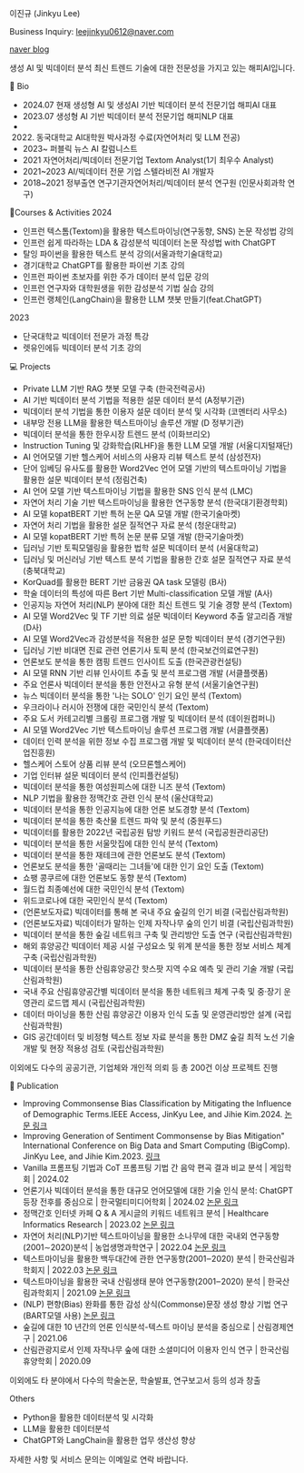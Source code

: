 이진규 (Jinkyu Lee)


Business Inquiry: leejinkyu0612@naver.com

[naver blog](https://blog.naver.com/happynlp0612)

생성 AI 및 빅데이터 분석 최신 트렌드 기술에 대한 전문성을 가지고 있는 해피AI입니다.

📘 Bio
- 2024.07 현재 생성형 AI 및 생성AI 기반 빅데이터 분석  전문기업 해피AI 대표
- 2023.07 생성형 AI 기반 빅데이터 분석 전문기업 해피NLP 대표
- 2022. 동국대학교 AI대학원 박사과정 수료(자연어처리 및 LLM 전공)
- 2023~ 퍼블릭 뉴스 AI 칼럼니스트
- 2021 자연어처리/빅데이터 전문기업 Textom Analyst(1기 최우수 Analyst)
- 2021~2023 AI/빅데이터 전문 기업 스텔라비전 AI 개발자
- 2018~2021 정부출연 연구기관자연어처리/빅데이터 분석 연구원 (인문사회과학 연구)

🎒Courses & Activities
2024
- 인프런 텍스톰(Textom)을 활용한 텍스트마이닝(연구동향, SNS) 논문 작성법 강의
- 인프런 쉽게 따라하는 LDA & 감성분석 빅데이터 논문 작성법 with ChatGPT
- 탈잉 파이썬을 활용한 텍스트 분석 강의(서울과학기술대학교)
- 경기대학교 ChatGPT를 활용한 파이썬 기초 강의
- 인프런 파이썬 초보자를 위한 주가 데이터 분석 입문 강의
- 인프런 연구자와 대학원생을 위한 감성분석 기법 실습 강의
- 인프런 랭체인(LangChain)을 활용한 LLM 챗봇 만들기(feat.ChatGPT)

2023
- 단국대학교 빅데이터 전문가 과정 특강
- 렛유인에듀 빅데이터 분석 기초 강의

💻 Projects
- Private LLM 기반 RAG 챗봇 모델 구축 (한국전력공사)
- AI 기반 빅데이터 분석 기법을 적용한 설문 데이터 분석 (A정부기관)
- 빅데이터 분석 기법을 통한 이용자 설문 데이터 분석 및 시각화 (코멘터리 사무소)
- 내부망 전용 LLM을 활용한 텍스트마이닝 솔루션 개발 (D 정부기관)
- 빅데이터 분석을 통한 한우시장 트렌드 분석 (이화브리오)
- Instruction Tuning 및 강화학습(RLHF)을 통한 LLM 모델 개발 (서울디지털재단)
- AI 언어모델 기반 헬스케어 서비스의 사용자 리뷰 텍스트 분석 (삼성전자)
- 단어 임베딩 유사도를 활용한 Word2Vec 언어 모델 기반의 텍스트마이닝 기법을 활용한 설문 빅데이터 분석 (정림건축)
- AI 언어 모델 기반 텍스트마이닝 기법을 활용한 SNS 인식 분석 (LMC)
- 자연어 처리 기술 기반 텍스트마이닝을 활용한 연구동향 분석 (한국대기환경학회)
- AI 모델 kopatBERT 기반 특허 논문 QA 모델 개발 (한국기술마켓)
- 자연어 처리 기법을 활용한 설문 질적연구 자료 분석 (청운대학교)
- AI 모델 kopatBERT 기반 특허 논문 분류 모델 개발 (한국기술마켓)
- 딥러닝 기반 토픽모델링을 활용한 법학 설문 빅데이터 분석 (서울대학교)
- 딥러닝 및 머신러닝 기반 텍스트 분석 기법을 활용한 간호 설문 질적연구 자료 분석 (충북대학교)
- KorQuad를 활용한 BERT 기반 금융권 QA task 모델링 (B사)
- 학술 데이터의 특성에 따른 Bert 기반 Multi-classification 모델 개발 (A사)
- 인공지능 자연어 처리(NLP) 분야에 대한 최신 트렌드 및 기술 경향 분석 (Textom)
- AI 모델 Word2Vec 및 TF 기반 의료 설문 빅데이터 Keyword 추출 알고리즘 개발 (D사)
- AI 모델 Word2Vec과 감성분석을 적용한 설문 문항 빅데이터 분석 (경기연구원)
- 딥러닝 기반 비대면 진료 관련 언론기사 토픽 분석 (한국보건의료연구원)
- 언론보도 분석을 통한 캠핑 트렌드 인사이트 도출 (한국관광컨설팅)
- AI 모델 RNN 기반 리뷰 인사이트 추출 및 분석 프로그램 개발 (서클플랫폼)
- 주요 언론사 빅데이터 분석을 통한 안전사고 유형 분석 (서울기술연구원)
- 뉴스 빅데이터 분석을 통한 '나는 SOLO' 인기 요인 분석 (Textom)
- 우크라이나 러시아 전쟁에 대한 국민인식 분석 (Textom)
- 주요 도서 카테고리별 크롤링 프로그램 개발 및 빅데이터 분석 (데이원컴퍼니)
- AI 모델 Word2Vec 기반 텍스트마이닝 솔루션 프로그램 개발 (서클플랫폼)
- 데이터 인력 분석을 위한 정보 수집 프로그램 개발 및 빅데이터 분석 (한국데이터산업진흥원)
- 헬스케어 스토어 상품 리뷰 분석 (오므론헬스케어)
- 기업 인터뷰 설문 빅데이터 분석 (인피플컨설팅)
- 빅데이터 분석을 통한 여성원피스에 대한 니즈 분석 (Textom)
- NLP 기법을 활용한 정맥간호 관련 인식 분석 (울산대학교)
- 빅데이터 분석을 통한 인공지능에 대한 언론 보도경향 분석 (Textom)
- 빅데이터 분석을 통한 축산물 트렌드 파악 및 분석 (중원푸드)
- 빅데이터를 활용한 2022년 국립공원 탐방 키워드 분석 (국립공원관리공단)
- 빅데이터 분석을 통한 서울맛집에 대한 인식 분석 (Textom)
- 빅데이터 분석을 통한 재테크에 관한 언론보도 분석 (Textom)
- 언론보도 분석을 통한 '골때리는 그녀들'에 대한 인기 요인 도출 (Textom)
- 쇼팽 콩쿠르에 대한 언론보도 동향 분석 (Textom)
- 월드컵 최종예선에 대한 국민인식 분석 (Textom)
- 위드코로나에 대한 국민인식 분석 (Textom)
- (언론보도자료) 빅데이터를 통해 본 국내 주요 숲길의 인기 비결 (국립산림과학원)
- (언론보도자료) 빅데이터가 말하는 인제 자작나무 숲의 인기 비결 (국립산림과학원)
- 빅데이터 분석을 통한 숲길 네트워크 구축 및 관리방안 도출 연구 (국립산림과학원)
- 해외 휴양공간 빅데이터 제공 시설 구성요소 및 위계 분석을 통한 정보 서비스 체계 구축 (국립산림과학원)
- 빅데이터 분석을 통한 산림휴양공간 핫스팟 지역 수요 예측 및 관리 기술 개발 (국립산림과학원)
- 국내 주요 산림휴양공간별 빅데이터 분석을 통한 네트워크 체계 구축 및 중·장기 운영관리 로드맵 제시 (국립산림과학원)
- 데이터 마이닝을 통한 산림 휴양공간 이용자 인식 도출 및 운영관리방안 설계 (국립산림과학원)
- GIS 공간데이터 및 비정형 텍스트 정보 자료 분석을 통한 DMZ 숲길 최적 노선 기술 개발 및 현장 적용성 검토 (국립산림과학원)

이외에도 다수의 공공기관, 기업체와 개인적 의뢰 등 총 200건 이상 프로젝트 진행

📖 Publication
- Improving Commonsense Bias Classification by Mitigating the Influence of Demographic Terms.IEEE Access, JinKyu Lee, and Jihie Kim.2024.
  [논문 링크](https://arxiv.org/abs/2406.07229)
-  Improving Generation of Sentiment Commonsense by Bias Mitigation" International Conference on Big Data and Smart Computing (BigComp). JinKyu Lee, and Jihie Kim.2023.
  [링크](https://ieeexplore.ieee.org/document/10066681)
- Vanilla 프롬프팅 기법과 CoT 프롬프팅 기법 간 음악 편곡 결과 비교 분석 | 게임학회 | 2024.02
- 언론기사 빅데이터 분석을 통한 대규모 언어모델에 대한 기술 인식 분석: ChatGPT 등장 전후를 중심으로 | 한국멀티미디어학회 | 2024.02
  [논문 링크](https://drive.google.com/file/d/1hX5tRHzcLSwKk1a5UKrA_T67xVMk4JR5/view?usp=drive_link)
- 정맥간호 인터넷 카페 Q & A 게시글의 키워드 네트워크 분석 | Healthcare Informatics Research | 2023.02
  [논문 링크](https://drive.google.com/file/d/1lLkrD2v3RXZe0F0zRMeggcS1unfCKS--/view?usp=share_link)
- 자연어 처리(NLP)기반 텍스트마이닝을 활용한 소나무에 대한 국내외 연구동향(2001∼2020)분석 | 농업생명과학연구 | 2022.04
  [논문 링크](https://drive.google.com/file/d/1yOWp48E4xvuARp1Vxi4BychCsQVVxvqf/view?usp=share_link)
- 텍스트마이닝을 활용한 백두대간에 관한 연구동향(2001‒2020) 분석 | 한국산림과학회지 | 2022.03
  [논문 링크](https://drive.google.com/file/d/1IX34CV2cQ06aiZzag2gStvaGfU1NsfCb/view?usp=drive_link)
- 텍스트마이닝을 활용한 국내 산림생태 분야 연구동향(2001‒2020) 분석 | 한국산림과학회지 | 2021.09
  [논문 링크](https://drive.google.com/file/d/1ewHBl7FWIpxm9qNqwxQ9BL4jEQbpqYgk/view?usp=drive_link)
- (NLP) 편향(Bias) 완화를 통한 감성 상식(Commonse)문장 생성 향상 기법 연구 (BART모델 사용)
  [논문 링크](https://drive.google.com/file/d/1oNODMI2wv5zN-d-On7bnct9tsi5jL0Vl/view?usp=share_link)
- 숲길에 대한 10 년간의 언론 인식분석-텍스트 마이닝 분석을 중심으로 | 산림경제연구 | 2021.06
- 산림관광지로서 인제 자작나무 숲에 대한 소셜미디어 이용자 인식 연구 | 한국산림휴양학회 | 2020.09

이외에도 타 분야에서 다수의 학술논문, 학술발표, 연구보고서 등의 성과 창출

Others
- Python을 활용한 데이터분석 및 시각화
- LLM을 활용한 데이터분석
- ChatGPT와 LangChain을 활용한 업무 생산성 향상
   

자세한 사항 및 서비스 문의는 이메일로 연락 바랍니다.

